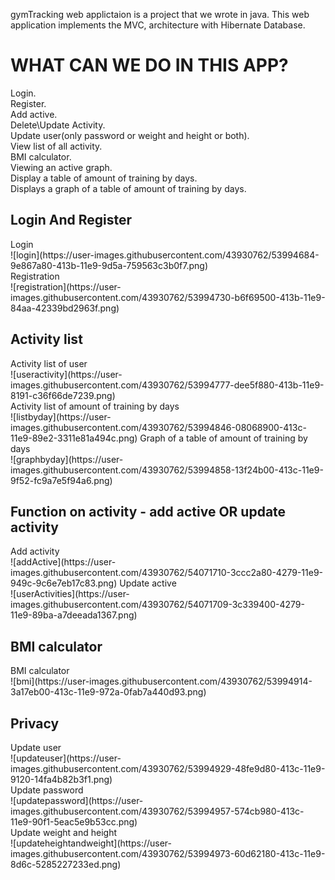 
gymTracking web applictaion is a project that we wrote in java.
This web application implements the MVC, architecture with Hibernate Database.

<h1> WHAT CAN WE DO IN THIS APP? </H1>
Login.
<br>
Register.
<br/>
Add active.
<br>
Delete\Update Activity.
<br>
Update user(only password or weight and height or both).
<br>
View list of all activity.
<br>
BMI calculator.
<br>
Viewing an active graph.
<br>
Display a table of amount of training by days.
<br>
Displays a graph of a table of amount of training by days.

<h2> Login And Register </h2>
Login
<br>
![login](https://user-images.githubusercontent.com/43930762/53994684-9e867a80-413b-11e9-9d5a-759563c3b0f7.png)
<br>
Registration
<br>
![registration](https://user-images.githubusercontent.com/43930762/53994730-b6f69500-413b-11e9-84aa-42339bd2963f.png)
<h2> Activity list </h2>
Activity list of user
<br>
![useractivity](https://user-images.githubusercontent.com/43930762/53994777-dee5f880-413b-11e9-8191-c36f66de7239.png)
<br> 
Activity list of amount of training by days
<br> 
![listbyday](https://user-images.githubusercontent.com/43930762/53994846-08068900-413c-11e9-89e2-3311e81a494c.png)
Graph of a table of amount of training by days
<br> 
![graphbyday](https://user-images.githubusercontent.com/43930762/53994858-13f24b00-413c-11e9-9f52-fc9a7e5f94a6.png)
<h2> Function on activity -  add active OR update activity</h2>
Add activity
<br> 
![addActive](https://user-images.githubusercontent.com/43930762/54071710-3ccc2a80-4279-11e9-949c-9c6e7eb17c83.png)
Update active
<br> 
![userActivities](https://user-images.githubusercontent.com/43930762/54071709-3c339400-4279-11e9-89ba-a7deeada1367.png)
<h2> BMI calculator </h2>
BMI calculator
<br> 
![bmi](https://user-images.githubusercontent.com/43930762/53994914-3a17eb00-413c-11e9-972a-0fab7a440d93.png)
<h2> Privacy </h2>
Update user
<br> 
![updateuser](https://user-images.githubusercontent.com/43930762/53994929-48fe9d80-413c-11e9-9120-14fa4b82b3f1.png)
<br>
Update password
<br> 
![updatepassword](https://user-images.githubusercontent.com/43930762/53994957-574cb980-413c-11e9-90f1-5eac5e9b53cc.png)
<br>
Update weight and height
<br> 
![updateheightandweight](https://user-images.githubusercontent.com/43930762/53994973-60d62180-413c-11e9-8d6c-5285227233ed.png)

